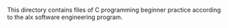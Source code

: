 This directory contains files of C programming beginner practice according to the alx software engineering program.
